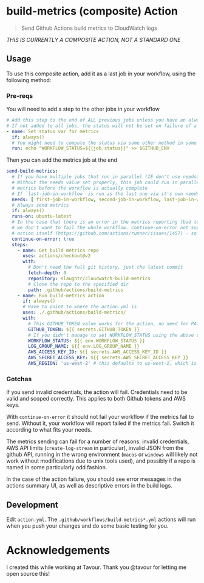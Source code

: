 # build-metrics (composite) Action

> Send Github Actions build metrics to CloudWatch logs

*THIS IS CURRENTLY A COMPOSITE ACTION, NOT A STANDARD ONE*
## Usage
To use this composite action, add it as a last job in your workflow, using the following method:

### Pre-reqs
You will need to add a step to the other jobs in your workflow
```yml
# Add this step to the end of ALL previous jobs unless you have an always() job
# If not added to all jobs, the status will not be set on failure of a job
- name: Set status var for metrics
  if: always()
  # You might need to compute the status via some other method in some cases
  run: echo "WORKFLOW_STATUS=${{job.status}}" >> $GITHUB_ENV
```

Then you can add the metrics job at the end
```yml
send-build-metrics:
  # If you have multiple jobs that run in parallel (IE don't use needsarray ) add them all here
  # Without the needs value set properly, this job could run in parallel with another, sending
  # metrics before the workflow is actually complete
  # If `last-job-in-workflow` is run as the last one via it's own needs array, you can ref JUST it
  needs: [ first-job-in-workflow, second-job-in-workflow, last-job-in-workflow ]
  # Always send metrics
  if: always()
  runs-on: ubuntu-latest        
  # In the case that there is an error in the metrics reporting (bad tokens, API limits, etc)
  # we don't want to fail the whole workflow. continue-on-error not supported in the build-metrics
  # action itself (https://github.com/actions/runner/issues/1457) - so need to add it here
  continue-on-error: true
  steps:
    - name: Get build metrics repo
      uses: actions/checkout@v2
      with:
        # Don't need the full git history, just the latest commit
        fetch-depth: 0
        repository: slaughtr/cloudwatch-build-metrics
        # Clone the repo to the specified dir
        path: .github/actions/build-metrics
    - name: Run build-metrics action
      if: always()
      # Have to point to where the action.yml is
      uses: ./.github/actions/build-metrics/
      with:
        # This GITHUB_TOKEN value works for the action, no need for PAT
        GITHUB_TOKEN: ${{ secrets.GITHUB_TOKEN }}
        # If you didn't manage to set WORKFLOW_STATUS using the above step, it will report `undefined`
        WORKFLOW_STATUS: ${{ env.WORKFLOW_STATUS }}
        LOG_GROUP_NAME: ${{ env.LOG_GROUP_NAME }}
        AWS_ACCESS_KEY_ID: ${{ secrets.AWS_ACCESS_KEY_ID }}
        AWS_SECRET_ACCESS_KEY: ${{ secrets.AWS_SECRET_ACCESS_KEY }}
        AWS_REGION: 'us-west-2' # this defaults to us-west-2, which is where we want things, no need to send at the moment
```

### Gotchas
If you send invalid credentials, the action will fail. Credentials need to be valid and scoped correctly. This applies to both Github tokens and AWS keys.

With `continue-on-error` it should not fail your workflow if the metrics fail to send. Without it, your workflow will report failed if the metrics fail. Switch it according to what fits your needs.

The metrics sending can fail for a number of reasons: invalid credentials, AWS API limits (`create-log-stream` in particular), invalid JSON from the github API, running in the wrong environment (`macos` or `windows` will likely not work without modifications due to unix tools used), and possibly if a repo is named in some particularly odd fashion.

In the case of the action failure, you should see error messages in the actions summary UI, as well as descriptive errors in the build logs.

## Development
Edit `action.yml`. The `.github/workflows/build-metrics*.yml` actions will run when you push your changes and do some basic testing for you.

# Acknowledgements
I created this while working at Tavour. Thank you @tavour for letting me open source this!
